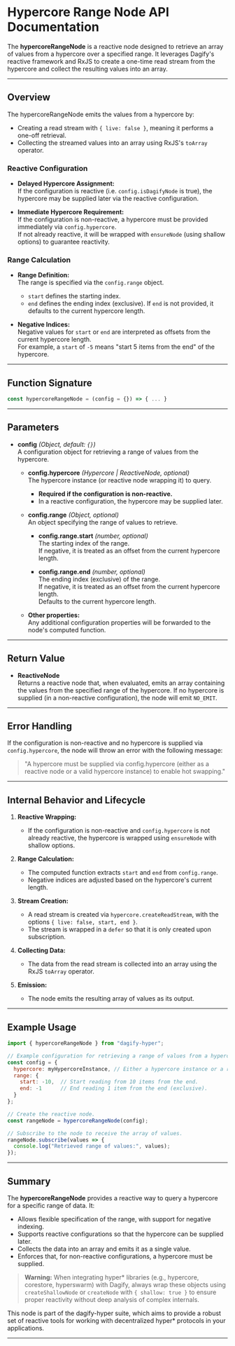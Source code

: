 # Hypercore Range Node API Documentation

The **hypercoreRangeNode** is a reactive node designed to retrieve an array of values from a hypercore over a specified range. It leverages Dagify's reactive framework and RxJS to create a one-time read stream from the hypercore and collect the resulting values into an array.

---

## Overview

The hypercoreRangeNode emits the values from a hypercore by:
- Creating a read stream with `{ live: false }`, meaning it performs a one-off retrieval.
- Collecting the streamed values into an array using RxJS's `toArray` operator.

### Reactive Configuration

- **Delayed Hypercore Assignment:**  
  If the configuration is reactive (i.e. `config.isDagifyNode` is true), the hypercore may be supplied later via the reactive configuration.

- **Immediate Hypercore Requirement:**  
  If the configuration is non-reactive, a hypercore must be provided immediately via `config.hypercore`.  
  If not already reactive, it will be wrapped with `ensureNode` (using shallow options) to guarantee reactivity.

### Range Calculation

- **Range Definition:**  
  The range is specified via the `config.range` object.
    - `start` defines the starting index.
    - `end` defines the ending index (exclusive). If `end` is not provided, it defaults to the current hypercore length.

- **Negative Indices:**  
  Negative values for `start` or `end` are interpreted as offsets from the current hypercore length.  
  For example, a `start` of `-5` means "start 5 items from the end" of the hypercore.

---

## Function Signature

```js
const hypercoreRangeNode = (config = {}) => { ... }
```

---

## Parameters

- **config** *(Object, default: `{}`)*  
  A configuration object for retrieving a range of values from the hypercore.

    - **config.hypercore** *(Hypercore | ReactiveNode, optional)*  
      The hypercore instance (or reactive node wrapping it) to query.
        - **Required if the configuration is non-reactive.**
        - In a reactive configuration, the hypercore may be supplied later.

    - **config.range** *(Object, optional)*  
      An object specifying the range of values to retrieve.

        - **config.range.start** *(number, optional)*  
          The starting index of the range.  
          If negative, it is treated as an offset from the current hypercore length.

        - **config.range.end** *(number, optional)*  
          The ending index (exclusive) of the range.  
          If negative, it is treated as an offset from the current hypercore length.  
          Defaults to the current hypercore length.

    - **Other properties:**  
      Any additional configuration properties will be forwarded to the node's computed function.

---

## Return Value

- **ReactiveNode**  
  Returns a reactive node that, when evaluated, emits an array containing the values from the specified range of the hypercore. If no hypercore is supplied (in a non-reactive configuration), the node will emit `NO_EMIT`.

---

## Error Handling

If the configuration is non-reactive and no hypercore is supplied via `config.hypercore`, the node will throw an error with the following message:

> "A hypercore must be supplied via config.hypercore (either as a reactive node or a valid hypercore instance) to enable hot swapping."

---

## Internal Behavior and Lifecycle

1. **Reactive Wrapping:**
    - If the configuration is non-reactive and `config.hypercore` is not already reactive, the hypercore is wrapped using `ensureNode` with shallow options.

2. **Range Calculation:**
    - The computed function extracts `start` and `end` from `config.range`.
    - Negative indices are adjusted based on the hypercore's current length.

3. **Stream Creation:**
    - A read stream is created via `hypercore.createReadStream`, with the options `{ live: false, start, end }`.
    - The stream is wrapped in a `defer` so that it is only created upon subscription.

4. **Collecting Data:**
    - The data from the read stream is collected into an array using the RxJS `toArray` operator.

5. **Emission:**
    - The node emits the resulting array of values as its output.

---

## Example Usage

```js
import { hypercoreRangeNode } from "dagify-hyper";

// Example configuration for retrieving a range of values from a hypercore.
const config = {
  hypercore: myHypercoreInstance, // Either a hypercore instance or a reactive node wrapping one.
  range: {
    start: -10,  // Start reading from 10 items from the end.
    end: -1      // End reading 1 item from the end (exclusive).
  }
};

// Create the reactive node.
const rangeNode = hypercoreRangeNode(config);

// Subscribe to the node to receive the array of values.
rangeNode.subscribe(values => {
  console.log("Retrieved range of values:", values);
});
```

---

## Summary

The **hypercoreRangeNode** provides a reactive way to query a hypercore for a specific range of data. It:
- Allows flexible specification of the range, with support for negative indexing.
- Supports reactive configurations so that the hypercore can be supplied later.
- Collects the data into an array and emits it as a single value.
- Enforces that, for non-reactive configurations, a hypercore must be supplied.

> **Warning:** When integrating hyper* libraries (e.g., hypercore, corestore, hyperswarm) with Dagify, always wrap these objects using `createShallowNode` or `createNode` with `{ shallow: true }` to ensure proper reactivity without deep analysis of complex internals.

This node is part of the dagify-hyper suite, which aims to provide a robust set of reactive tools for working with decentralized hyper* protocols in your applications.

---